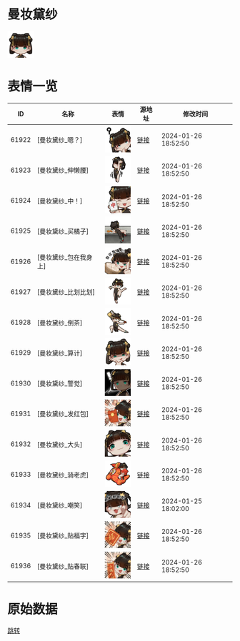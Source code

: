 # 曼妆黛纱

<img src="./cover.png" height="60" alt="cover" />

# 表情一览

|ID|名称|表情|源地址|修改时间|
|----|----|----|----|----|
|61922|[曼妆黛纱_嗯？]|<img src="./pic/061922_%5B曼妆黛纱_嗯？%5D.png" height="60" alt="嗯？"/>|[链接](https://i0.hdslb.com/bfs/garb/6036d0b01e3775346e41ed2b86b3e3677f63382d.png)|2024-01-26 18:52:50|
|61923|[曼妆黛纱_伸懒腰]|<img src="./pic/061923_%5B曼妆黛纱_伸懒腰%5D.png" height="60" alt="伸懒腰"/>|[链接](https://i0.hdslb.com/bfs/garb/169acf143726810b0200b71c8775bae2d83c7d2d.png)|2024-01-26 18:52:50|
|61924|[曼妆黛纱_中！]|<img src="./pic/061924_%5B曼妆黛纱_中！%5D.png" height="60" alt="中！"/>|[链接](https://i0.hdslb.com/bfs/garb/284d1d78dd7ced89124afe05444f80a005e32f6a.png)|2024-01-26 18:52:50|
|61925|[曼妆黛纱_买橘子]|<img src="./pic/061925_%5B曼妆黛纱_买橘子%5D.png" height="60" alt="买橘子"/>|[链接](https://i0.hdslb.com/bfs/garb/9ac111e79b495c27db734270ffd9df1bdcf6592d.png)|2024-01-26 18:52:50|
|61926|[曼妆黛纱_包在我身上]|<img src="./pic/061926_%5B曼妆黛纱_包在我身上%5D.png" height="60" alt="包在我身上"/>|[链接](https://i0.hdslb.com/bfs/garb/7fa0f449618e15079086e6b76f21a0ad6647cc9f.png)|2024-01-26 18:52:50|
|61927|[曼妆黛纱_比划比划]|<img src="./pic/061927_%5B曼妆黛纱_比划比划%5D.png" height="60" alt="比划比划"/>|[链接](https://i0.hdslb.com/bfs/garb/ff5f75fa6e8dd5d75b8479e90b16923a0092c433.png)|2024-01-26 18:52:50|
|61928|[曼妆黛纱_倒茶]|<img src="./pic/061928_%5B曼妆黛纱_倒茶%5D.png" height="60" alt="倒茶"/>|[链接](https://i0.hdslb.com/bfs/garb/217c62cc452f3a5b92061643e9042c7949ec9cdf.png)|2024-01-26 18:52:50|
|61929|[曼妆黛纱_算计]|<img src="./pic/061929_%5B曼妆黛纱_算计%5D.png" height="60" alt="算计"/>|[链接](https://i0.hdslb.com/bfs/garb/698263033b8f27ac34c3c5cd084b0426debb665b.png)|2024-01-26 18:52:50|
|61930|[曼妆黛纱_警觉]|<img src="./pic/061930_%5B曼妆黛纱_警觉%5D.png" height="60" alt="警觉"/>|[链接](https://i0.hdslb.com/bfs/garb/48363dd56bf02f2f32c62196ee8eaa1efd0f8242.png)|2024-01-26 18:52:50|
|61931|[曼妆黛纱_发红包]|<img src="./pic/061931_%5B曼妆黛纱_发红包%5D.png" height="60" alt="发红包"/>|[链接](https://i0.hdslb.com/bfs/garb/0f5108a476ca6eec646a08ee14f55ec8299f853d.png)|2024-01-26 18:52:50|
|61932|[曼妆黛纱_大头]|<img src="./pic/061932_%5B曼妆黛纱_大头%5D.png" height="60" alt="大头"/>|[链接](https://i0.hdslb.com/bfs/garb/2c8e505ea8d8afc69d91af024442fcd9889707bd.png)|2024-01-26 18:52:50|
|61933|[曼妆黛纱_骑老虎]|<img src="./pic/061933_%5B曼妆黛纱_骑老虎%5D.png" height="60" alt="骑老虎"/>|[链接](https://i0.hdslb.com/bfs/garb/c7fd2d8e858a7f08447b6055f6e2577755f165e1.png)|2024-01-26 18:52:50|
|61934|[曼妆黛纱_嘲笑]|<img src="./pic/061934_%5B曼妆黛纱_嘲笑%5D.png" height="60" alt="嘲笑"/>|[链接](https://i0.hdslb.com/bfs/garb/93a2949ac2284d365a22a923e01eb75af45e458b.png)|2024-01-25 18:02:00|
|61935|[曼妆黛纱_贴福字]|<img src="./pic/061935_%5B曼妆黛纱_贴福字%5D.png" height="60" alt="贴福字"/>|[链接](https://i0.hdslb.com/bfs/garb/1c1d20846449d1946b15205ff29dfe62532b917a.png)|2024-01-26 18:52:50|
|61936|[曼妆黛纱_贴春联]|<img src="./pic/061936_%5B曼妆黛纱_贴春联%5D.png" height="60" alt="贴春联"/>|[链接](https://i0.hdslb.com/bfs/garb/cc22336613c5af06f3ce0dc8187b2d3aa66b2b2f.png)|2024-01-26 18:52:50|

# 原始数据

[跳转](./raw.json)


